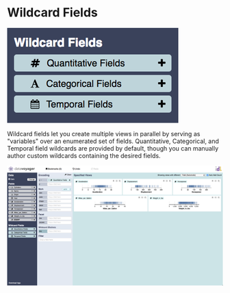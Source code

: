 # Wildcard Fields

![](../../.gitbook/assets/screen-shot-2018-05-22-at-1.30.42-pm.png)

Wildcard fields let you create multiple views in parallel by serving as "variables" over an enumerated set of fields. Quantitative, Categorical, and Temporal field wildcards are provided by default, though you can manually author custom wildcards containing the desired fields.

![](../../.gitbook/assets/screen-shot-2018-05-22-at-1.30.06-pm.png)

